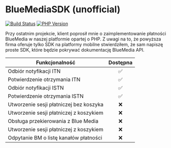 # BlueMediaSDK (unofficial)
[![Build Status](https://img.shields.io/travis/michalrokita/BlueMediaSDK.svg?style=for-the-badge&logo=travis)](https://travis-ci.org/michalrokita/BlueMediaSDK)
[![PHP Version](https://img.shields.io/packagist/php-v/michalrokita/BlueMediaSDK.svg?style=for-the-badge)](https://github.com/michalrokita/BlueMediaSDK)

Przy ostatnim projekcie, klient poprosił mnie o zaimplementowanie płatności BlueMedia w naszej platformie opartej o PHP. Z uwagi na to, że powyższa firma oferuje tylko SDK na platformy mobilne stwierdziłem, że sam napiszę proste SDK, które będzie pokrywać dokumentację BlueMedia API.

| Funkcjonalność  | Dostępna |
|--|:--:|
| Odbiór notyfikacji ITN | ✅ |
|Potwierdzenie otrzymania ITN| ✅ |
| Odbiór notyfikacji ISTN | ✅ |
|Potwierdzenie otrzymania ISTN| ✅ |
|Utworzenie sesji płatniczej bez koszyka|❌|
|Utworzenie sesji płatniczej z koszykiem|❌|
|Obsługa przekierowania z Blue Media|❌|
|Utworzenie sesji płatniczej z koszykiem|❌|
|Odpytanie BM o listę kanałów płatności|❌|
